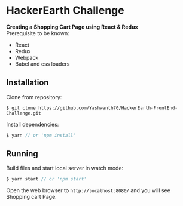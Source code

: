 # HackerEarth Challenge
**Creating a Shopping Cart Page using React & Redux**<br>
Prerequisite to be known:
* React
* Redux
* Webpack
* Babel and css loaders

## Installation
Clone from repository:
```
$ git clone https://github.com/Yashwanth70/HackerEarth-FrontEnd-Challenge.git
```
Install dependencies:
```js
$ yarn // or 'npm install'
```

## Running
Build files and start local server in watch mode:
```js
$ yarn start // or 'npm start'
```
Open the web browser to `http://localhost:8080/` and you will see Shopping cart Page.
